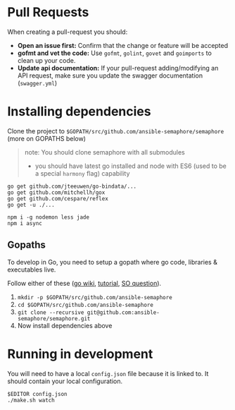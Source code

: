 # Pull Requests

When creating a pull-request you should:

- __Open an issue first:__ Confirm that the change or feature will be accepted
- __gofmt and vet the code:__ Use  `gofmt`, `golint`, `govet` and `goimports` to clean up your code.
- __Update api documentation:__ If your pull-request adding/modifying an API request, make sure you update the swagger documentation (`swagger.yml`)

# Installing dependencies

Clone the project to `$GOPATH/src/github.com/ansible-semaphore/semaphore` (more on GOPATHS below)

> note: You should clone semaphore with all submodules
> - you should have latest go installed and node with ES6 (used to be a special `harmony` flag) capability

```
go get github.com/jteeuwen/go-bindata/...
go get github.com/mitchellh/gox
go get github.com/cespare/reflex
go get -u ./...

npm i -g nodemon less jade
npm i async
```

## Gopaths

To develop in Go, you need to setup a gopath where go code, libraries & executables live.

Follow either of these ([go wiki](https://github.com/golang/go/wiki/GOPATH), [tutorial](http://www.ryanday.net/2012/10/01/installing-go-and-gopath/), [SO question](https://stackoverflow.com/questions/21001387/how-do-i-set-the-gopath-environment-variable-on-ubuntu-what-file-must-i-edit)).

1. `mkdir -p $GOPATH/src/github.com/ansible-semaphore`
2. `cd $GOPATH/src/github.com/ansible-semaphore`
3. `git clone --recursive git@github.com:ansible-semaphore/semaphore.git`
4. Now install dependencies above

# Running in development

You will need to have a local `config.json` file because it is linked to. It should contain your local configuration.

```
$EDITOR config.json
./make.sh watch
```
